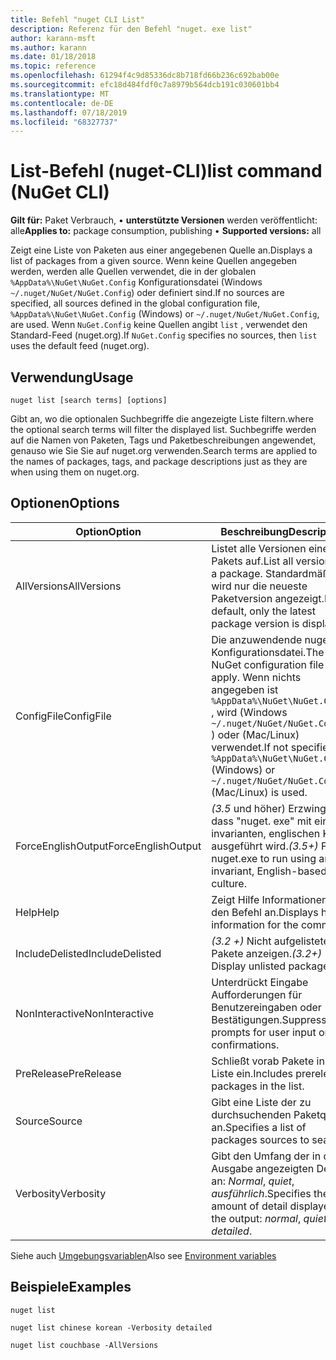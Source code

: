 ```yaml
---
title: Befehl "nuget CLI List"
description: Referenz für den Befehl "nuget. exe list"
author: karann-msft
ms.author: karann
ms.date: 01/18/2018
ms.topic: reference
ms.openlocfilehash: 61294f4c9d85336dc8b718fd66b236c692bab00e
ms.sourcegitcommit: efc18d484fdf0c7a8979b564dcb191c030601bb4
ms.translationtype: MT
ms.contentlocale: de-DE
ms.lasthandoff: 07/18/2019
ms.locfileid: "68327737"
---
```

# <a name="list-command-nuget-cli"></a><span data-ttu-id="b54d2-103">List-Befehl (nuget-CLI)</span><span class="sxs-lookup"><span data-stu-id="b54d2-103">list command (NuGet CLI)</span></span>

<span data-ttu-id="b54d2-104">**Gilt für:** Paket Verbrauch, &bullet; **unterstützte Versionen** werden veröffentlicht: alle</span><span class="sxs-lookup"><span data-stu-id="b54d2-104">**Applies to:** package consumption, publishing &bullet; **Supported versions:** all</span></span>

<span data-ttu-id="b54d2-105">Zeigt eine Liste von Paketen aus einer angegebenen Quelle an.</span><span class="sxs-lookup"><span data-stu-id="b54d2-105">Displays a list of packages from a given source.</span></span> <span data-ttu-id="b54d2-106">Wenn keine Quellen angegeben werden, werden alle Quellen verwendet, die in der globalen `%AppData%\NuGet\NuGet.Config` Konfigurationsdatei (Windows `~/.nuget/NuGet/NuGet.Config`) oder definiert sind.</span><span class="sxs-lookup"><span data-stu-id="b54d2-106">If no sources are specified, all sources defined in the global configuration file, `%AppData%\NuGet\NuGet.Config` (Windows) or `~/.nuget/NuGet/NuGet.Config`, are used.</span></span> <span data-ttu-id="b54d2-107">Wenn `NuGet.Config` keine Quellen angibt `list` , verwendet den Standard-Feed (nuget.org).</span><span class="sxs-lookup"><span data-stu-id="b54d2-107">If `NuGet.Config` specifies no sources, then `list` uses the default feed (nuget.org).</span></span>

## <a name="usage"></a><span data-ttu-id="b54d2-108">Verwendung</span><span class="sxs-lookup"><span data-stu-id="b54d2-108">Usage</span></span>

```cli
nuget list [search terms] [options]
```

<span data-ttu-id="b54d2-109">Gibt an, wo die optionalen Suchbegriffe die angezeigte Liste filtern.</span><span class="sxs-lookup"><span data-stu-id="b54d2-109">where the optional search terms will filter the displayed list.</span></span> <span data-ttu-id="b54d2-110">Suchbegriffe werden auf die Namen von Paketen, Tags und Paketbeschreibungen angewendet, genauso wie Sie Sie auf nuget.org verwenden.</span><span class="sxs-lookup"><span data-stu-id="b54d2-110">Search terms are applied to the names of packages, tags, and package descriptions just as they are when using them on nuget.org.</span></span>

## <a name="options"></a><span data-ttu-id="b54d2-111">Optionen</span><span class="sxs-lookup"><span data-stu-id="b54d2-111">Options</span></span>

| <span data-ttu-id="b54d2-112">Option</span><span class="sxs-lookup"><span data-stu-id="b54d2-112">Option</span></span> | <span data-ttu-id="b54d2-113">Beschreibung</span><span class="sxs-lookup"><span data-stu-id="b54d2-113">Description</span></span> |
| --- | --- |
| <span data-ttu-id="b54d2-114">AllVersions</span><span class="sxs-lookup"><span data-stu-id="b54d2-114">AllVersions</span></span> | <span data-ttu-id="b54d2-115">Listet alle Versionen eines Pakets auf.</span><span class="sxs-lookup"><span data-stu-id="b54d2-115">List all versions of a package.</span></span> <span data-ttu-id="b54d2-116">Standardmäßig wird nur die neueste Paketversion angezeigt.</span><span class="sxs-lookup"><span data-stu-id="b54d2-116">By default, only the latest package version is displayed.</span></span> |
| <span data-ttu-id="b54d2-117">ConfigFile</span><span class="sxs-lookup"><span data-stu-id="b54d2-117">ConfigFile</span></span> | <span data-ttu-id="b54d2-118">Die anzuwendende nuget-Konfigurationsdatei.</span><span class="sxs-lookup"><span data-stu-id="b54d2-118">The NuGet configuration file to apply.</span></span> <span data-ttu-id="b54d2-119">Wenn nichts angegeben ist `%AppData%\NuGet\NuGet.Config` , wird (Windows `~/.nuget/NuGet/NuGet.Config` ) oder (Mac/Linux) verwendet.</span><span class="sxs-lookup"><span data-stu-id="b54d2-119">If not specified, `%AppData%\NuGet\NuGet.Config` (Windows) or `~/.nuget/NuGet/NuGet.Config` (Mac/Linux) is used.</span></span>|
| <span data-ttu-id="b54d2-120">ForceEnglishOutput</span><span class="sxs-lookup"><span data-stu-id="b54d2-120">ForceEnglishOutput</span></span> | <span data-ttu-id="b54d2-121">*(3.5* und höher) Erzwingt, dass "nuget. exe" mit einer invarianten, englischen Kultur ausgeführt wird.</span><span class="sxs-lookup"><span data-stu-id="b54d2-121">*(3.5+)* Forces nuget.exe to run using an invariant, English-based culture.</span></span> |
| <span data-ttu-id="b54d2-122">Help</span><span class="sxs-lookup"><span data-stu-id="b54d2-122">Help</span></span> | <span data-ttu-id="b54d2-123">Zeigt Hilfe Informationen für den Befehl an.</span><span class="sxs-lookup"><span data-stu-id="b54d2-123">Displays help information for the command.</span></span> |
| <span data-ttu-id="b54d2-124">IncludeDelisted</span><span class="sxs-lookup"><span data-stu-id="b54d2-124">IncludeDelisted</span></span> | <span data-ttu-id="b54d2-125">*(3.2 +)* Nicht aufgelistete Pakete anzeigen.</span><span class="sxs-lookup"><span data-stu-id="b54d2-125">*(3.2+)* Display unlisted packages.</span></span> |
| <span data-ttu-id="b54d2-126">NonInteractive</span><span class="sxs-lookup"><span data-stu-id="b54d2-126">NonInteractive</span></span> | <span data-ttu-id="b54d2-127">Unterdrückt Eingabe Aufforderungen für Benutzereingaben oder Bestätigungen.</span><span class="sxs-lookup"><span data-stu-id="b54d2-127">Suppresses prompts for user input or confirmations.</span></span> |
| <span data-ttu-id="b54d2-128">PreRelease</span><span class="sxs-lookup"><span data-stu-id="b54d2-128">PreRelease</span></span> | <span data-ttu-id="b54d2-129">Schließt vorab Pakete in die Liste ein.</span><span class="sxs-lookup"><span data-stu-id="b54d2-129">Includes prerelease packages in the list.</span></span> |
| <span data-ttu-id="b54d2-130">Source</span><span class="sxs-lookup"><span data-stu-id="b54d2-130">Source</span></span> | <span data-ttu-id="b54d2-131">Gibt eine Liste der zu durchsuchenden Paketquellen an.</span><span class="sxs-lookup"><span data-stu-id="b54d2-131">Specifies a list of packages sources to search.</span></span> |
| <span data-ttu-id="b54d2-132">Verbosity</span><span class="sxs-lookup"><span data-stu-id="b54d2-132">Verbosity</span></span> | <span data-ttu-id="b54d2-133">Gibt den Umfang der in der Ausgabe angezeigten Details an: *Normal*, *quiet*, *ausführlich*.</span><span class="sxs-lookup"><span data-stu-id="b54d2-133">Specifies the amount of detail displayed in the output: *normal*, *quiet*, *detailed*.</span></span> |

<span data-ttu-id="b54d2-134">Siehe auch [Umgebungsvariablen](cli-ref-environment-variables.md)</span><span class="sxs-lookup"><span data-stu-id="b54d2-134">Also see [Environment variables](cli-ref-environment-variables.md)</span></span>

## <a name="examples"></a><span data-ttu-id="b54d2-135">Beispiele</span><span class="sxs-lookup"><span data-stu-id="b54d2-135">Examples</span></span>

```cli
nuget list

nuget list chinese korean -Verbosity detailed

nuget list couchbase -AllVersions
```
